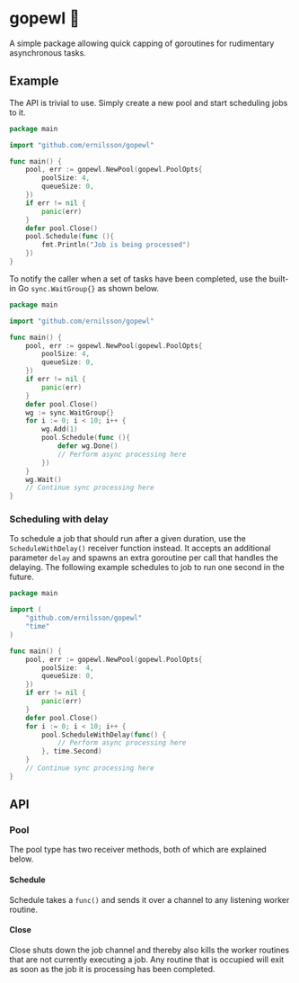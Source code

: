 # gopewl 🌊
A simple package allowing quick capping of goroutines for rudimentary asynchronous tasks.

## Example
The API is trivial to use. Simply create a new pool and start scheduling jobs to it.
```go
package main

import "github.com/ernilsson/gopewl"

func main() {
    pool, err := gopewl.NewPool(gopewl.PoolOpts{
	    poolSize: 4,
	    queueSize: 0,
    })  
    if err != nil {
        panic(err)
    }
    defer pool.Close()
    pool.Schedule(func (){
        fmt.Println("Job is being processed")
    })
}
```

To notify the caller when a set of tasks have been completed, use the built-in Go `sync.WaitGroup{}` as shown below.
```go
package main

import "github.com/ernilsson/gopewl"

func main() {
    pool, err := gopewl.NewPool(gopewl.PoolOpts{
	    poolSize: 4,
	    queueSize: 0,
    })
    if err != nil {
        panic(err)
    }
    defer pool.Close()
    wg := sync.WaitGroup{}
    for i := 0; i < 10; i++ {
        wg.Add(1)
        pool.Schedule(func (){
            defer wg.Done()
            // Perform async processing here
        })
    }
    wg.Wait()
    // Continue sync processing here
}
```

### Scheduling with delay
To schedule a job that should run after a given duration, use the `ScheduleWithDelay()` receiver function instead. It 
accepts an additional parameter `delay` and spawns an extra goroutine per call that handles the delaying. The following example
schedules to job to run one second in the future.

```go
package main

import (
	"github.com/ernilsson/gopewl"
	"time"
)

func main() {
	pool, err := gopewl.NewPool(gopewl.PoolOpts{
		poolSize:  4,
		queueSize: 0,
	})
	if err != nil {
		panic(err)
	}
	defer pool.Close()
	for i := 0; i < 10; i++ {
		pool.ScheduleWithDelay(func() {
			// Perform async processing here
		}, time.Second)
	}
	// Continue sync processing here
}
```

## API
### Pool 
The pool type has two receiver methods, both of which are explained below.
#### Schedule
Schedule takes a `func()` and sends it over a channel to any listening worker routine.
#### Close
Close shuts down the job channel and thereby also kills the worker routines that are not currently executing a job. Any
routine that is occupied will exit as soon as the job it is processing has been completed. 
